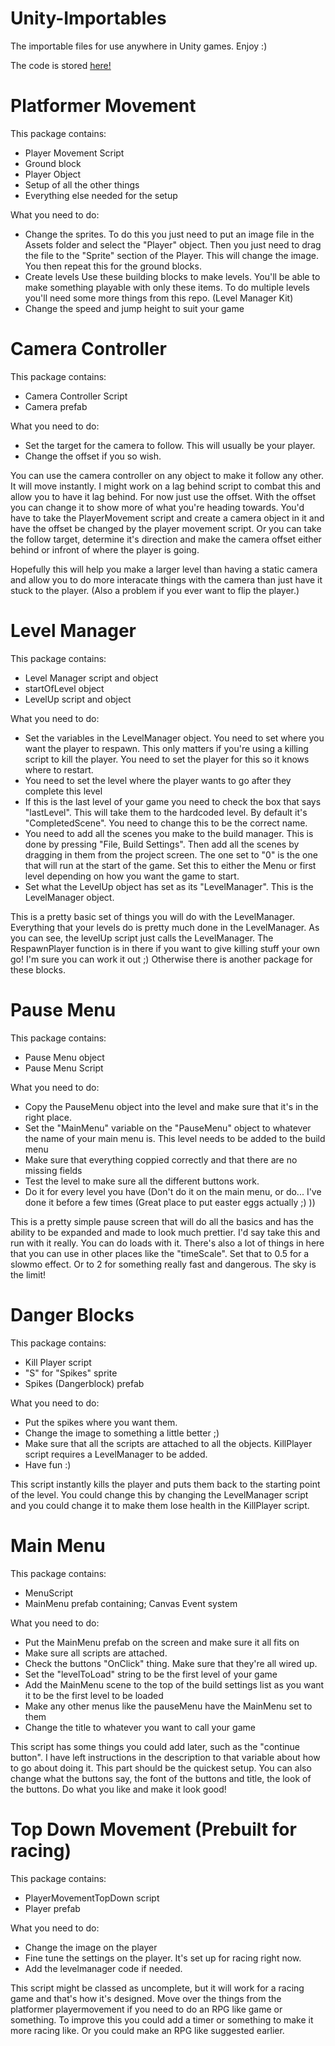 # Unity-Importables
The importable files for use anywhere in Unity games. Enjoy :)

The code is stored [here!](https://github.com/crabcrabcam/Unity-Importables-Project)


# Platformer Movement
This package contains:
- Player Movement Script
- Ground block
- Player Object
- Setup of all the other things
- Everything else needed for the setup

What you need to do:
- Change the sprites.
  To do this you just need to put an image file in the Assets folder and select the "Player" object. Then you just need to drag the file to the "Sprite" section of the Player.
  This will change the image. You then repeat this for the ground blocks. 
- Create levels
  Use these building blocks to make levels. You'll be able to make something playable with only these items. To do multiple levels you'll need some more things from this repo. (Level Manager Kit)
- Change the speed and jump height to suit your game
  
  
# Camera Controller
This package contains:
- Camera Controller Script
- Camera prefab

What you need to do:
- Set the target for the camera to follow. This will usually be your player.
- Change the offset if you so wish.

You can use the camera controller on any object to make it follow any other. It will move instantly. I might work on a lag behind script to combat this and allow you to have it lag behind. For now just use the offset. With the offset you can change it to show more of what you're heading towards. You'd have to take the PlayerMovement script and create a camera object in it and have the offset be changed by the player movement script. Or you can take the follow target, determine it's direction and make the camera offset either behind or infront of where the player is going. 

Hopefully this will help you make a larger level than having a static camera and allow you to do more interacate things with the camera than just have it stuck to the player. (Also a problem if you ever want to flip the player.)


# Level Manager
This package contains:
- Level Manager script and object
- startOfLevel object
- LevelUp script and object

What you need to do:
- Set the variables in the LevelManager object. You need to set where you want the player to respawn. This only matters if you're using a killing script to kill the player. You need to set the player for this so it knows where to restart.
- You need to set the level where the player wants to go after they complete this level
- If this is the last level of your game you need to check the box that says "lastLevel". This will take them to the hardcoded level. By default it's "CompletedScene". You need to change this to be the correct name.
- You need to add all the scenes you make to the build manager. This is done by pressing "File, Build Settings". Then add all the scenes by dragging in them from the project screen. The one set to "0" is the one that will run at the start of the game. Set this to either the Menu or first level depending on how you want the game to start. 
- Set what the LevelUp object has set as its "LevelManager". This is the LevelManager object. 

This is a pretty basic set of things you will do with the LevelManager. Everything that your levels do is pretty much done in the LevelManager. As you can see, the levelUp script just calls the LevelManager. The RespawnPlayer function is in there if you want to give killing stuff your own go! I'm sure you can work it out ;) Otherwise there is another package for these blocks. 


# Pause Menu
This package contains:
- Pause Menu object
- Pause Menu Script

What you need to do:
- Copy the PauseMenu object into the level and make sure that it's in the right place.
- Set the "MainMenu" variable on the "PauseMenu" object to whatever the name of your main menu is. This level needs to be added to the build menu
- Make sure that everything coppied correctly and that there are no missing fields
- Test the level to make sure all the different buttons work. 
- Do it for every level you have (Don't do it on the main menu, or do... I've done it before a few times (Great place to put easter eggs actually ;) ))

This is a pretty simple pause screen that will do all the basics and has the ability to be expanded and made to look much prettier. I'd say take this and run with it really. You can do loads with it. There's also a lot of things in here that you can use in other places like the "timeScale". Set that to 0.5 for a slowmo effect. Or to 2 for something really fast and dangerous. The sky is the limit!


# Danger Blocks
This package contains:
- Kill Player script
- "S" for "Spikes" sprite
- Spikes (Dangerblock) prefab

What you need to do:
- Put the spikes where you want them. 
- Change the image to something a little better ;)
- Make sure that all the scripts are attached to all the objects. KillPlayer script requires a LevelManager to be added.
- Have fun :)

This script instantly kills the player and puts them back to the starting point of the level. You could change this by changing the LevelManager script and you could change it to make them lose health in the KillPlayer script. 


# Main Menu
This package contains:
- MenuScript
- MainMenu prefab containing;
    Canvas
    Event system

What you need to do:
- Put the MainMenu prefab on the screen and make sure it all fits on
- Make sure all scripts are attached.
- Check the buttons "OnClick" thing. Make sure that they're all wired up.
- Set the "levelToLoad" string to be the first level of your game
- Add the MainMenu scene to the top of the build settings list as you want it to be the first level to be loaded
- Make any other menus like the pauseMenu have the MainMenu set to them
- Change the title to whatever you want to call your game

This script has some things you could add later, such as the "continue button". I have left instructions in the description to that variable about how to go about doing it. This part should be the quickest setup. You can also change what the buttons say, the font of the buttons and title, the look of the buttons. Do what you like and make it look good! 


# Top Down Movement (Prebuilt for racing)
This package contains:
- PlayerMovementTopDown script
- Player prefab

What you need to do:
- Change the image on the player
- Fine tune the settings on the player. It's set up for racing right now. 
- Add the levelmanager code if needed. 

This script might be classed as uncomplete, but it will work for a racing game and that's how it's designed. Move over the things from the platformer playermovement if you need to do an RPG like game or something. 
To improve this you could add a timer or something to make it more racing like. Or you could make an RPG like suggested earlier. 
